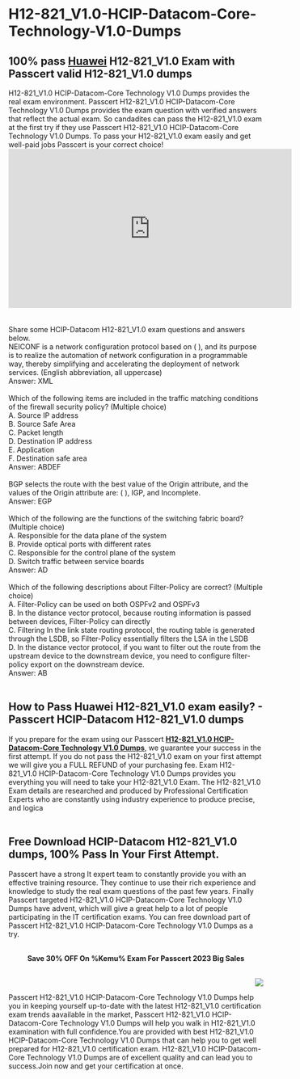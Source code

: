 # H12-821_V1.0-HCIP-Datacom-Core-Technology-V1.0-Dumps
<h2>
	100% pass <a href="https://www.passcert.com/Huawei.html" target="_blank"><strong>Huawei</strong></a> H12-821_V1.0 Exam with Passcert valid H12-821_V1.0 dumps
</h2>
H12-821_V1.0 HCIP-Datacom-Core Technology V1.0 Dumps provides the real exam environment. Passcert H12-821_V1.0 HCIP-Datacom-Core Technology V1.0 Dumps provides the exam question with verified answers that reflect the actual exam. So candadites can pass the H12-821_V1.0 exam at the first try if they use Passcert H12-821_V1.0 HCIP-Datacom-Core Technology V1.0 Dumps. To pass your H12-821_V1.0 exam easily and get well-paid jobs Passcert is your correct choice!
<div style="text-align:center;">
	<iframe width="560" height="315" src="https://www.youtube.com/embed/NoLj_W6JlBA" title="YouTube video player" frameborder="0" allow="accelerometer; autoplay; clipboard-write; encrypted-media; gyroscope; picture-in-picture; web-share" allowfullscreen="">
	</iframe>
</div>
<br />
<br />
Share some HCIP-Datacom H12-821_V1.0 exam questions and answers below.<br />
NEICONF is a network configuration protocol based on ( ), and its purpose is to realize the automation of network configuration in a programmable way, thereby simplifying and accelerating the deployment of network services. (English abbreviation, all uppercase) <br />
Answer: XML<br />
<br />
Which of the following items are included in the traffic matching conditions of the firewall security policy? (Multiple choice) <br />
A. Source IP address <br />
B. Source Safe Area <br />
C. Packet length <br />
D. Destination IP address <br />
E. Application <br />
F. Destination safe area <br />
Answer: ABDEF<br />
<br />
BGP selects the route with the best value of the Origin attribute, and the values of the Origin attribute are: ( ), IGP, and Incomplete. <br />
Answer: EGP<br />
<br />
Which of the following are the functions of the switching fabric board? (Multiple choice) <br />
A.&nbsp;Responsible for the data plane of the system <br />
B.&nbsp;Provide optical ports with different rates <br />
C.&nbsp;Responsible for the control plane of the system <br />
D.&nbsp;Switch traffic between service boards <br />
Answer: AD<br />
<br />
Which of the following descriptions about Filter-Policy are correct? (Multiple choice) <br />
A. Filter-Policy can be used on both OSPFv2 and OSPFv3 <br />
B. In the distance vector protocol, because routing information is passed between devices, Filter-Policy can directly <br />
C. Filtering In the link state routing protocol, the routing table is generated through the LSDB, so Filter-Policy essentially filters the LSA in the LSDB <br />
D. In the distance vector protocol, if you want to filter out the route from the upstream device to the downstream device, you need to configure filter-policy export on the downstream device. <br />
Answer: AB<br />
<br />
<h2>
	How to Pass Huawei H12-821_V1.0 exam easily? - Passcert HCIP-Datacom H12-821_V1.0 dumps
</h2>
If you prepare for the exam using our Passcert <a href="https://www.passcert.com/H12-821_V1.0.html" target="_blank"><strong>H12-821_V1.0 HCIP-Datacom-Core Technology V1.0 Dumps</strong></a>, we guarantee your success in the first attempt. If you do not pass the H12-821_V1.0 exam on your first attempt we will give you a FULL REFUND of your purchasing fee. Exam H12-821_V1.0 HCIP-Datacom-Core Technology V1.0 Dumps provides you everything you will need to take your H12-821_V1.0 Exam. The H12-821_V1.0 Exam details are researched and produced by Professional Certification Experts who are constantly using industry experience to produce precise, and logica<br />
<br />
<h2>
	Free Download HCIP-Datacom H12-821_V1.0 dumps, 100% Pass In Your First Attempt.
</h2>
Passcert have a strong It expert team to constantly provide you with an effective training resource. They continue to use their rich experience and knowledge to study the real exam questions of the past few years. Finally Passcert targeted H12-821_V1.0 HCIP-Datacom-Core Technology V1.0 Dumps have advent, which will give a great help to a lot of people participating in the IT certification exams. You can free download part of Passcert H12-821_V1.0 HCIP-Datacom-Core Technology V1.0 Dumps as a try.
<div style="text-align:center;">
	<a href="https://www.passcert.com/promotion.asp" target="_blank"><img src="https://www.passcert.com/t/pc-com/images/banner/6a74bb66dd3a4148b0ddf1c2d084e086.jpg" alt="" /></a><br />
</div>
<br />
<p style="text-align:center;">
	<strong>Save 30% OFF On %Kemu% Exam For Passcert 2023 Big Sales</strong>
</p>
<br />
<a href="https://www.passcert.com/Cart.aspx?pdo=add&amp;code=H12-821_V1.0"><img src="http://www.itexamshare.com/wp-content/uploads/2014/05/add-to-cart.jpg" align="right" /></a>
<h2>
</h2>
Passcert H12-821_V1.0 HCIP-Datacom-Core Technology V1.0 Dumps help you in keeping yourself up-to-date with the latest H12-821_V1.0 certification exam trends aavailable in the market, Passcert H12-821_V1.0 HCIP-Datacom-Core Technology V1.0 Dumps will help you walk in H12-821_V1.0 examination with full confidence.You are provided with best H12-821_V1.0 HCIP-Datacom-Core Technology V1.0 Dumps that can help you to get well prepared for H12-821_V1.0 certification exam. H12-821_V1.0 HCIP-Datacom-Core Technology V1.0 Dumps are of excellent quality and can lead you to success.Join now and get your certification at once.
